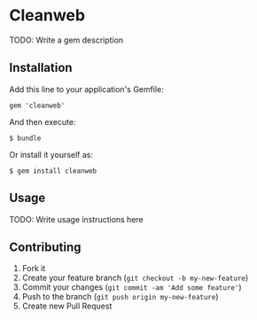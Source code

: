 # Cleanweb

TODO: Write a gem description

## Installation

Add this line to your application's Gemfile:

    gem 'cleanweb'

And then execute:

    $ bundle

Or install it yourself as:

    $ gem install cleanweb

## Usage

TODO: Write usage instructions here

## Contributing

1. Fork it
2. Create your feature branch (`git checkout -b my-new-feature`)
3. Commit your changes (`git commit -am 'Add some feature'`)
4. Push to the branch (`git push origin my-new-feature`)
5. Create new Pull Request
